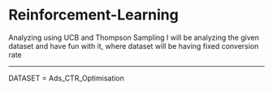 # Reinforcement-Learning
Analyzing using UCB and Thompson Sampling
I will be analyzing the given dataset and have fun with it, where dataset will be having fixed conversion rate
_____________________________
DATASET = Ads_CTR_Optimisation

